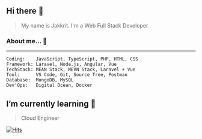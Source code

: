 ## Hi there 👋
> My name is Jakkrit. I'm a Web Full Stack Developer

### About me... 💬 
___
``` 
Coding:    JavaScript, TypeScript, PHP, HTML, CSS
Framework: Laravel, Node.js, Angular, Vue
TechStack: MEAN Stack, MEVN Stack, Laravel + Vue
Tool:      VS Code, Git, Source Tree, Postman
Database:  MongoDB, MySQL
Dev'Ops:   Digital Ocean, Docker
```

## I’m currently learning 🌱
> Cloud Engineer

[![Hits](https://hits.seeyoufarm.com/api/count/incr/badge.svg?url=https%3A%2F%2Fgithub.com%2Fjakkrit-puts&count_bg=%2379C83D&title_bg=%23555555&icon=&icon_color=%23E7E7E7&title=hits&edge_flat=false)](https://hits.seeyoufarm.com)

<!--
**jakkrit-puts/jakkrit-puts** is a ✨ _special_ ✨ repository because its `README.md` (this file) appears on your GitHub profile.

Here are some ideas to get you started:

- 🔭 I’m currently working on ...
- 🌱 I’m currently learning ...
- 👯 I’m looking to collaborate on ...
- 🤔 I’m looking for help with ...
- 💬 Ask me about ...
- 📫 How to reach me: ...
- 😄 Pronouns: ...
- ⚡ Fun fact: ...
-->
